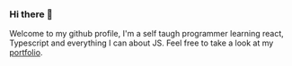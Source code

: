 ### Hi there 👋
Welcome to my github profile, I'm a self taugh programmer learning react, Typescript and everything I can about JS. 
Feel free to take a look at my [portfolio](https://yasumitsu.github.io/).
<!--
**yasumitsu/yasumitsu** is a ✨ _special_ ✨ repository because its `README.md` (this file) appears on your GitHub profile.

Here are some ideas to get you started:

- 🔭 I’m currently working on ...
- 🌱 I’m currently learning ...
- 👯 I’m looking to collaborate on ...
- 🤔 I’m looking for help with ...
- 💬 Ask me about ...
- 📫 How to reach me: ...
- 😄 Pronouns: ...
- ⚡ Fun fact: ...
-->

